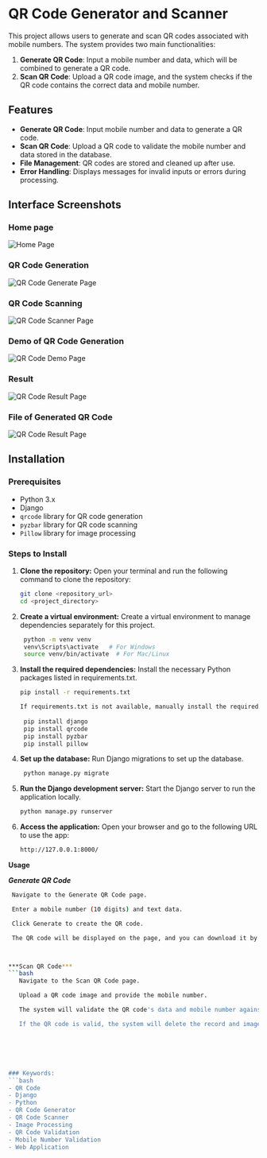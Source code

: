 # QR Code Generator and Scanner

This project allows users to generate and scan QR codes associated with mobile numbers. The system provides two main functionalities:

1. **Generate QR Code**: Input a mobile number and data, which will be combined to generate a QR code.
2. **Scan QR Code**: Upload a QR code image, and the system checks if the QR code contains the correct data and mobile number.

## Features
- **Generate QR Code**: Input mobile number and data to generate a QR code.
- **Scan QR Code**: Upload a QR code to validate the mobile number and data stored in the database.
- **File Management**: QR codes are stored and cleaned up after use.
- **Error Handling**: Displays messages for invalid inputs or errors during processing.





## Interface Screenshots

### Home page
![Home Page](scanner/static/images/home.png)


### QR Code Generation
![QR Code Generate Page](scanner/static/images/generate.png)

### QR Code Scanning
![QR Code Scanner Page](scanner/static/images/scanner.png)


### Demo of QR Code Generation
![QR Code Demo Page](scanner/static/images/demo1.png)


### Result
![QR Code Result Page](scanner/static/images/result.png)


### File of Generated QR Code

![QR Code Result Page](scanner/static/images/200_9876543210.png)



## Installation

### Prerequisites
- Python 3.x
- Django
- `qrcode` library for QR code generation
- `pyzbar` library for QR code scanning
- `Pillow` library for image processing

### Steps to Install

1. **Clone the repository:**
   Open your terminal and run the following command to clone the repository:
   ```bash
   git clone <repository_url>
   cd <project_directory>
2. **Create a virtual environment:**
   Create a virtual environment to manage dependencies separately for this project.
   ```bash
    python -m venv venv
    venv\Scripts\activate   # For Windows
    source venv/bin/activate  # For Mac/Linux

3. **Install the required dependencies:**
   Install the necessary Python packages listed in requirements.txt.
   ```bash
   pip install -r requirements.txt
   
   If requirements.txt is not available, manually install the required packages:
    
    pip install django
    pip install qrcode
    pip install pyzbar
    pip install pillow

4. **Set up the database:**
Run Django migrations to set up the database.
   ```bash
    python manage.py migrate

5. **Run the Django development server:**
Start the Django server to run the application locally.
    ```bash
    python manage.py runserver

6. **Access the application:**
 Open your browser and go to the following URL to use the app:
     ```bash
     http://127.0.0.1:8000/


**Usage**

***Generate QR Code***
   ```bash
    Navigate to the Generate QR Code page.

    Enter a mobile number (10 digits) and text data.

    Click Generate to create the QR code.

    The QR code will be displayed on the page, and you can download it by clicking the Save QR button.



***Scan QR Code***
 ```bash
      Navigate to the Scan QR Code page.

      Upload a QR code image and provide the mobile number.

      The system will validate the QR code's data and mobile number against the stored records.

      If the QR code is valid, the system will delete the record and image;  otherwise, an error message will be displayed.






### Keywords:
```bash
- QR Code
- Django
- Python
- QR Code Generator
- QR Code Scanner
- Image Processing
- QR Code Validation
- Mobile Number Validation
- Web Application
